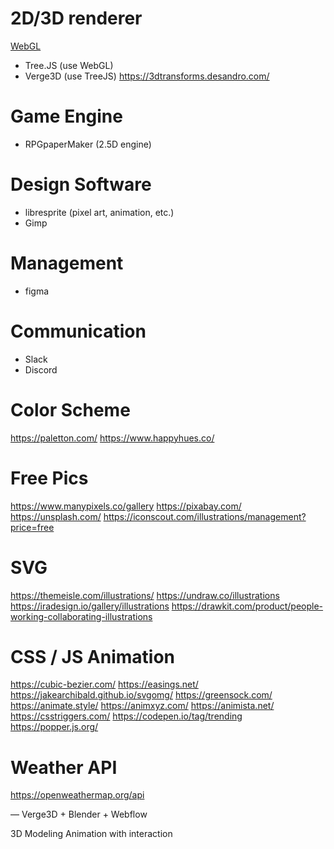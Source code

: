 # 2D/3D renderer
[WebGL](https://www.khronos.org/webgl/)
- Tree.JS (use WebGL)
- Verge3D (use TreeJS)
https://3dtransforms.desandro.com/

# Game Engine
- RPGpaperMaker (2.5D engine)

# Design Software
- libresprite (pixel art, animation, etc.)
- Gimp

# Management
- figma 

# Communication
- Slack
- Discord

# Color Scheme
https://paletton.com/ 
https://www.happyhues.co/

# Free Pics 
https://www.manypixels.co/gallery 
https://pixabay.com/ 
https://unsplash.com/ 
https://iconscout.com/illustrations/management?price=free

# SVG
https://themeisle.com/illustrations/
https://undraw.co/illustrations
https://iradesign.io/gallery/illustrations
https://drawkit.com/product/people-working-collaborating-illustrations

# CSS / JS Animation
https://cubic-bezier.com/
https://easings.net/
https://jakearchibald.github.io/svgomg/
https://greensock.com/
https://animate.style/
https://animxyz.com/
https://animista.net/
https://csstriggers.com/
https://codepen.io/tag/trending
https://popper.js.org/

# Weather API
https://openweathermap.org/api






—
Verge3D + Blender + Webflow

3D Modeling Animation with interaction
